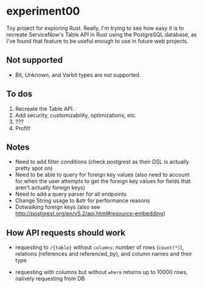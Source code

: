 # experiment00

Toy project for exploring Rust. Really, I'm trying to see how easy it is to recreate ServiceNow's Table API in Rust using the PostgreSQL database, as I've found that feature to be useful enough to use in future web projects.

## Not supported

- Bit, Unknown, and Varbit types are not supported.

## To dos

1. Recreate the Table API.
1. Add security, customizability, optimizations, etc.
1. ???
1. Profit!

## Notes

- Need to add filter conditions (check postgrest as their DSL is actually pretty spot on)
- Need to be able to query for foreign key values (also need to account for when the user attempts to get the foreign key values for fields that aren't actually foreign keys)
- Need to add a query parser for all endpoints
- Change String usage to &str for performance reasons
- Dotwalking foreign keys (also see http://postgrest.org/en/v5.2/api.html#resource-embedding)

## How API requests should work

- requesting to `/{table}` without `columns`: number of rows (`count(*)`), relations (references and referenced_by), and column names and their type

- requesting with columns but without `where` returns up to 10000 rows, naiively requesting from DB

